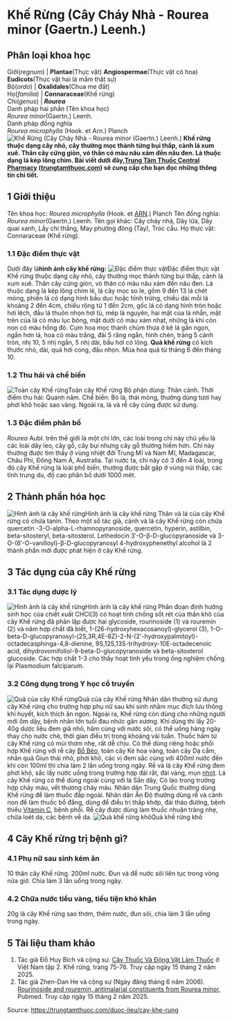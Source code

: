 # Khế Rừng (Cây Cháy Nhà - Rourea minor (Gaertn.) Leenh.)

Phân loại khoa học  
---  
Giới(_regnum_) |  **Plantae**(Thực vật) **Angiospermae**(Thực vật có hoa) **Eudicots**(Thực vật hai lá mầm thật sự)  
Bộ(_ordo_) | **Oxalidales**(Chua me đất)  
Họ(_familia_) | **Connaraceae**(Khế rừng)  
Chi(_genus_) | **_Rourea_**  
Danh pháp hai phần (Tên khoa học)  
_Rourea minor_(Gaertn.) Leenh.  
Danh pháp đồng nghĩa  
_Rourea microphylla_ (Hook. et Arn.) Planch  
![Khế Rừng \(Cây Cháy Nhà - Rourea minor \(Gaertn.\) Leenh.\)](https://trungtamthuoc.com/images/others/khe-rung-5368.jpg)
**Khế rừng thuộc dạng cây nhỏ, cây thường mọc thành từng bụi thấp, cành lá xum xuê. Thân cây cứng giòn, vỏ thân có màu nâu xám đến nâu đen. Lá thuộc dạng lá kép lông chim. Bài viết dưới đây,[Trung Tâm Thuốc Central Pharmacy](https://trungtamthuoc.com/ "Trung Tâm Thuốc Central Pharmacy") ([trungtamthuoc.com](https://trungtamthuoc.com/ "trungtamthuoc.com")) sẽ cung cấp cho bạn đọc những thông tin chi tiết.**
##  1 Giới thiệu
Tên khoa học: _Rourea microphylla_ (Hook. et [ARN](https://trungtamthuoc.com/hoat-chat/rna "ARN").) Planch
Tên đồng nghĩa: _Rourea minor_(Gaertn.) Leenh.
Tên gọi khác: Cây cháy nhà, Dây lửa, Dây quai xanh, Lầy chí thẳng, May phường đông (Tày), Tróc cẩu.
Họ thực vật: Connaraceae (Khế rừng).
### 1.1 Đặc điểm thực vật
Dưới đây là**hình ảnh cây khế rừng:**
![Đặc điểm thực vật](https://trungtamthuoc.com/images/item/khe-rung-4.jpg)Đặc điểm thực vật
Khế rừng thuộc dạng cây nhỏ, cây thường mọc thành từng bụi thấp, cành lá xum xuê.
Thân cây cứng giòn, vỏ thân có màu nâu xám đến nâu đen. Lá thuộc dạng lá kép lông chim lẻ, lá cây mọc so le, gồm 9 đến 13 lá chét mỏng, phiến lá có dạng hình bầu dục hoặc hình trứng, chiều dài mỗi lá khoảng 2 đến 4cm, chiều rộng từ 1 đến 2cm, gốc lá có dạng hình tròn hoặc hơi lệch, đầu lá thuôn nhọn hơi tù, mép lá nguyên, hai mặt của lá nhẵn, mặt trên của lá có màu lục bóng, mặt dưới có màu xám nhạt, những lá khi còn non có màu hồng đỏ.
Cụm hoa mọc thành chùm thưa ở kẽ lá gần ngọn, ngắn hơn lá, hoa có màu trắng, đài 5 răng ngắn, hình chén, tràng 5 cánh tròn, nhị 10, 5 nhị ngắn, 5 nhị dài, bầu hơi có lông.
**Quả khế rừng** có kích thước nhỏ, dài, quả hơi cong, đầu nhọn.
Mùa hoa quả từ tháng 6 đến tháng 10.
### 1.2 Thu hái và chế biến
![Toàn cây Khế rừng](https://trungtamthuoc.com/images/item/khe-rung-0.jpg)Toàn cây Khế rừng
Bộ phận dùng: Thân cành.
Thời điểm thu hái: Quanh năm.
Chế biến: Bỏ lá, thái mỏng, thường dùng tươi hay phơi khô hoặc sao vàng.
Ngoài ra, lá và rễ cây cũng được sử dụng.
### 1.3 Đặc điểm phân bố
_Rourea_ Aubl. trên thế giới là một chi lớn, các loài trong chi này chủ yếu là các loài dây leo, cây gỗ, cây bụi nhưng cây gỗ thường hiếm hơn. Chi này thường được tìm thấy ở vùng nhiệt đới Trung Mĩ và Nam Mĩ, Madagascar, Châu Phi, Đông Nam Á, Australia. Tại nước ta, chi này có 3 đến 4 loài, trong đó cây Khế rừng là loài phổ biến, thường được bắt gặp ở vùng núi thấp, các tỉnh trung du, độ cao phân bố dưới 1000 mét.
##  2 Thành phần hóa học
![Hình ảnh lá cây khế rừng](https://trungtamthuoc.com/images/item/khe-rung-1.jpg)Hình ảnh lá cây khế rừng
Thân và lá của cây Khế rừng có chứa tanin.
Theo một số tác giả, cành và lá cây Khế rừng còn chứa quercetin -3-O-alpha-L-rhamnopyranoside, quercetin, hyperin, astilbin, beta-sitosteryl, beta-sitosterol.
Lethedocin 3′-O-β-D-glucopyranoside và 3-O-(6′-O-vanilloyl)-β-D-glucopyranosyl 4-hydroxyphenethyl alcohol là 2 thành phần mới được phát hiện ở cây Khế rừng.
##  3 Tác dụng của cây Khế rừng
### 3.1 Tác dụng dược lý
![Hình ảnh lá cây khế rừng](https://trungtamthuoc.com/images/item/khe-rung-2.jpg)Hình ảnh lá cây khế rừng
Phân đoạn định hướng sinh học của chiết xuất CHCl(3) có hoạt tính chống sốt rét của thân khô của cây Khế rừng đã phân lập được hai glycoside, rourinoside (1) và rouremin (2) và năm hợp chất đã biết, 1-(26-hydroxyhexacosanoyl)-glycerol (3), 1-O-beta-D-glucopyranosyl-(2S,3R,4E-8Z)-2-N-(2'-hydroxypalmitoyl)-octadecasphinga-4,8-dienine, 9S,12S,13S-trihydroxy-10E-octadecenoic acid, dihydrovomifoliol-9-beta-D-glucopyranoside và beta-sitosterol glucoside. Các hợp chất 1-3 cho thấy hoạt tính yếu trong ống nghiệm chống lại Plasmodium falciparum.
### 3.2 Công dụng trong Y học cổ truyền
![Quả của cây Khế rừng](https://trungtamthuoc.com/images/item/khe-rung-5.jpg)Quả của cây Khế rừng
Nhân dân thường sử dụng cây Khế rừng cho trường hợp phụ nữ sau khi sinh nhằm mục đích lưu thông khí huyết, kích thích ăn ngon. Ngoài ra, Khế rừng còn dùng cho những người mới ốm dậy, bệnh nhân lớn tuổi đau nhức gân xương.
Khi dùng thì lấy 20-40g dược liệu đem giã nhỏ, hãm cùng với nước sôi, có thể uống hàng ngày thay cho nước chè, thời gian điều trị trong khoảng vài tuần. Thuốc hãm từ cây Khế rừng có mùi thơm nhẹ, rất dễ chịu.
Có thể dùng riêng hoặc phối hợp Khế rừng với rễ cây [Bổ Béo](https://trungtamthuoc.com/duoc-lieu/sam-beo-trang "Bổ Béo"), toàn cây Ké hoa vàng, toàn cây Dạ cẩm, nhân quả Giun thái nhỏ, phơi khô, các vị đem sắc cùng với 400ml nước đến khi còn 100ml thì chia làm 2 lần uống trong ngày.
Rễ và lá cây Khế rừng đem phơi khô, sắc lấy nước uống trong trường hợp đái rắt, đái vàng, mụn [nhọt](https://trungtamthuoc.com/bai-viet/nhot "nhọt").
Lá cây Khế rừng có thể dùng ngoài cùng với lá Sắn dây, Cỏ lào trong trường hợp chảy máu, vết thương chảy máu.
Nhân dân Trung Quốc thường dùng Khế rừng để làm thuốc đắp ngoài.
Nhân dân Ấn Độ thường dùng rễ và cành non để làm thuốc bổ đắng, dùng để điều trị thấp khớp, đái tháo đường, bệnh thiếu [Vitamin C](https://trungtamthuoc.com/hoat-chat/vitamin-c "Vitamin C"), bệnh phổi.
Rễ cây được dùng làm thuốc nhuận tràng nhẹ, chữa loét da, các bệnh về da.
![Quả khế rừng khô](https://trungtamthuoc.com/images/item/khe-rung-3.jpg)Quả khế rừng khô
##  4 Cây Khế rừng trị bệnh gì?
### 4.1 Phụ nữ sau sinh kém ăn
10 thân cây Khế rừng.
200ml nước.
Đun và để nước sôi liên tục trong vòng nửa giờ.
Chia làm 3 lần uống trong ngày.
### 4.2 Chữa nước tiểu vàng, tiểu tiện khó khăn
20g lá cây Khế rừng sao thơm, thêm nước, đun sôi, chia làm 3 lần uống trong ngày.
##  5 Tài liệu tham khảo
  1. Tác giả Đỗ Huy Bích và cộng sự. [Cây Thuốc Và Động Vật Làm Thuốc](https://trungtamthuoc.com/bai-viet/doc-online-va-tai-mien-phi-pdf-sach-cay-thuoc-va-dong-vat-lam-thuoc-o-viet-nam "Cây Thuốc Và Động Vật Làm Thuốc") ở Việt Nam tập 2. Khế rừng, trang 75-76. Truy cập ngày 15 tháng 2 năm 2025.
  2. Tác giả Zhen-Dan He và cộng sự (Ngày đăng tháng 6 năm 2006). [Rourinoside and rouremin, antimalarial constituents from Rourea minor,](https://pubmed.ncbi.nlm.nih.gov/16762381/) Pubmed. Truy cập ngày 15 tháng 2 năm 2025.




Source: https://trungtamthuoc.com/duoc-lieu/cay-khe-rung